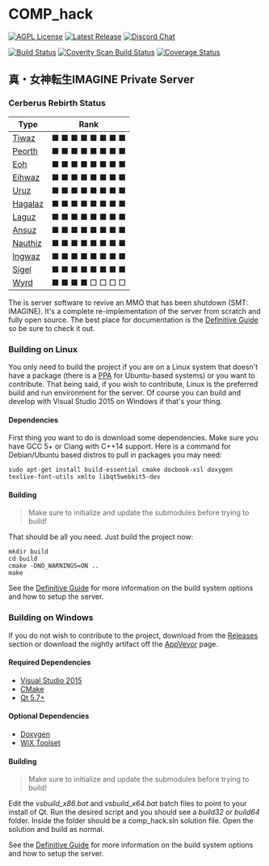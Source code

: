 # COMP\_hack #

[![AGPL License](http://img.shields.io/badge/license-AGPL-brightgreen.svg)](https://opensource.org/licenses/AGPL-3.0)
[![Latest Release](https://img.shields.io/github/downloads/comphack/comp_hack/v4.11.0-sigel/total.svg)](https://github.com/comphack/comp_hack/releases/tag/v4.11.0-sigel)
[![Discord Chat](https://img.shields.io/discord/322024695266541579.svg)](http://discord.gg/9jXeKcJ)

[![Build Status](https://travis-ci.com/comphack/comp_hack.svg?branch=develop)](https://travis-ci.com/comphack/comp_hack)
[![Coverity Scan Build Status](https://scan.coverity.com/projects/9671/badge.svg)](https://scan.coverity.com/projects/comphack-comp_hack)
[![Coverage Status](https://coveralls.io/repos/github/comphack/comp_hack/badge.svg?branch=develop)](https://coveralls.io/github/comphack/comp_hack?branch=develop)

## 真・女神転生IMAGINE Private Server ##

### Cerberus Rebirth Status ###
| Type                                                                           | Rank            |
| ------------------------------------------------------------------------------ | --------------- |
| [Tiwaz](https://github.com/comphack/comp_hack/wiki/Roadmap#cerberus-tiwaz)     | ■ ■ ■ ■ ■ ■ ■ ■ |
| [Peorth](https://github.com/comphack/comp_hack/wiki/Roadmap#cerberus-peorth)   | ■ ■ ■ ■ ■ ■ ■ ■ |
| [Eoh](https://github.com/comphack/comp_hack/wiki/Roadmap#cerberus-eoh)         | ■ ■ ■ ■ ■ ■ ■ ■ |
| [Eihwaz](https://github.com/comphack/comp_hack/wiki/Roadmap#cerberus-eihwaz)   | ■ ■ ■ ■ ■ ■ ■ ■ |
| [Uruz](https://github.com/comphack/comp_hack/wiki/Roadmap#cerberus-uruz)       | ■ ■ ■ ■ ■ ■ ■ ■ |
| [Hagalaz](https://github.com/comphack/comp_hack/wiki/Roadmap#cerberus-hagalaz) | ■ ■ ■ ■ ■ ■ ■ ■ |
| [Laguz](https://github.com/comphack/comp_hack/wiki/Roadmap#cerberus-laguz)     | ■ ■ ■ ■ ■ ■ ■ ■ |
| [Ansuz](https://github.com/comphack/comp_hack/wiki/Roadmap#cerberus-ansuz)     | ■ ■ ■ ■ ■ ■ ■ ■ |
| [Nauthiz](https://github.com/comphack/comp_hack/wiki/Roadmap#cerberus-nauthiz) | ■ ■ ■ ■ ■ ■ ■ ■ |
| [Ingwaz](https://github.com/comphack/comp_hack/wiki/Roadmap#cerberus-ingwaz)   | ■ ■ ■ ■ ■ ■ ■ ■ |
| [Sigel](https://github.com/comphack/comp_hack/wiki/Roadmap#cerberus-sigel)     | ■ ■ ■ ■ ■ ■ ■ ■ |
| [Wyrd](https://github.com/comphack/comp_hack/wiki/Roadmap#cerberus-wyrd)       | ■ ■ ■ ■ □ □ □ □ |

The is server software to revive an MMO that has been shutdown (SMT: IMAGINE). It's a complete re-implementation of the server from scratch and fully open source. The best place for documentation is the [Definitive Guide](https://comphack.github.io/guide/) so be sure to check it out.

### Building on Linux ###

You only need to build the project if you are on a Linux system that doesn't have a package (there is a [PPA](https://launchpad.net/~compomega/+archive/ubuntu/comphack) for Ubuntu-based systems) or you want to contribute. That being said, if you wish to contribute, Linux is the preferred build and run environment for the server. Of course you can build and develop with Visual Studio 2015 on Windows if that's your thing.

#### Dependencies ####

First thing you want to do is download some dependencies. Make sure you have GCC 5+ or Clang with C++14 support. Here is a command for Debian/Ubuntu based distros to pull in packages you may need:
```
sudo apt-get install build-essential cmake docbook-xsl doxygen texlive-font-utils xmlto libqt5webkit5-dev
```

#### Building ####

> Make sure to initialize and update the submodules before trying to build!

That should be all you need. Just build the project now:
```
mkdir build
cd build
cmake -DNO_WARNINGS=ON ..
make
```

See the [Definitive Guide](https://comphack.github.io/guide/ch04s02.html) for more information on the build system options and how to setup the server.

### Building on Windows ###

If you do not wish to contribute to the project, download from the [Releases](https://github.com/comphack/comp_hack/releases) section or download the nightly artifact off the [AppVeyor](https://ci.appveyor.com/project/compomega/comp-hack/history) page.

#### Required Dependencies ####

* [Visual Studio 2015](https://visualstudio.microsoft.com/vs/older-downloads/)
* [CMake](https://cmake.org)
* [Qt 5.7+](https://www.qt.io)

#### Optional Dependencies ####

* [Doxygen](http://www.doxygen.nl)
* [WiX Toolset](http://wixtoolset.org)

#### Building ####

> Make sure to initialize and update the submodules before trying to build!

Edit the _vsbuild_x86.bat_ and _vsbuild_x64.bat_ batch files to point to your install of Qt. Run the desired script and you should see a _build32_ or _build64_ folder. Inside the folder should be a comp_hack.sln solution file. Open the solution and build as normal.

See the [Definitive Guide](https://comphack.github.io/guide/ch04s02.html) for more information on the build system options and how to setup the server.
